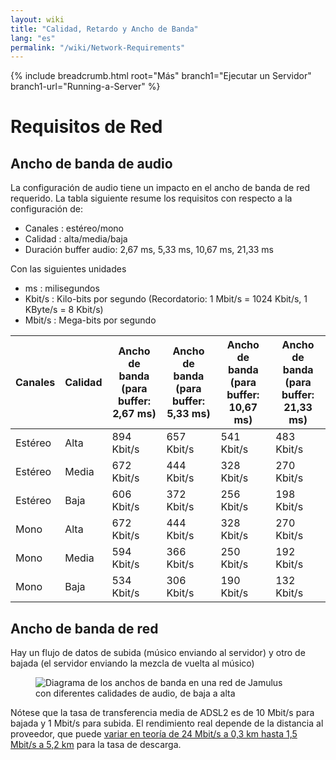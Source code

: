 ```yaml
---
layout: wiki
title: "Calidad, Retardo y Ancho de Banda"
lang: "es"
permalink: "/wiki/Network-Requirements"
---
```


{% include breadcrumb.html root="Más" branch1="Ejecutar un Servidor" branch1-url="Running-a-Server" %}

# Requisitos de Red

## Ancho de banda de audio

La configuración de audio tiene un impacto en el ancho de banda de red requerido. La tabla siguiente resume los requisitos con respecto a la configuración de:
* Canales : estéreo/mono
* Calidad : alta/media/baja
* Duración buffer audio: 2,67 ms, 5,33 ms, 10,67 ms, 21,33 ms

Con las siguientes unidades
* ms : milisegundos
* Kbit/s : Kilo-bits por segundo (Recordatorio: 1 Mbit/s = 1024 Kbit/s, 1 KByte/s = 8 Kbit/s)
* Mbit/s : Mega-bits por segundo

| Canales | Calidad | Ancho de banda (para buffer: 2,67 ms) | Ancho de banda (para buffer: 5,33 ms) | Ancho de banda (para buffer: 10,67 ms) | Ancho de banda (para buffer: 21,33 ms) |
| --------- | ------ | -------- | -------- | -------- | -------- |
| Estéreo | Alta | 894 Kbit/s | 657 Kbit/s | 541 Kbit/s | 483 Kbit/s |
| Estéreo | Media | 672 Kbit/s | 444 Kbit/s | 328 Kbit/s | 270 Kbit/s |
| Estéreo | Baja | 606 Kbit/s | 372 Kbit/s | 256 Kbit/s | 198 Kbit/s |
| Mono | Alta | 672 Kbit/s | 444 Kbit/s | 328 Kbit/s | 270 Kbit/s |
| Mono | Media | 594 Kbit/s | 366 Kbit/s | 250 Kbit/s | 192 Kbit/s |
| Mono | Baja | 534 Kbit/s | 306 Kbit/s | 190 Kbit/s | 132 Kbit/s |

## Ancho de banda de red

Hay un flujo de datos de subida (músico enviando al servidor) y otro de bajada (el servidor enviando la mezcla de vuelta al músico)
<figure><img src="{{site.url}}/assets/img/en-screenshots/bandwidth-diagram.png" loading="lazy" alt="Diagrama de los anchos de banda en una red de Jamulus con diferentes calidades de audio, de baja a alta"></figure>

Nótese que la tasa de transferencia media de ADSL2 es de 10 Mbit/s para bajada y 1 Mbit/s para subida. El rendimiento real depende de la distancia al proveedor, que puede [variar en teoría de 24 Mbit/s a 0,3 km hasta 1,5 Mbit/s a 5,2 km](https://en.wikipedia.org/wiki/Asymmetric_digital_subscriber_line) para la tasa de descarga.
